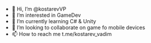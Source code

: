 - 👋 Hi, I’m @kostarevVP
- 👀 I’m interested in GameDev
- 🌱 I’m currently learning C# & Unity
- 💞️ I’m looking to collaborate on game fo mobile devices
- 📫 How to reach me t.me/kostarev_vadim

<!---
kostarevVP/kostarevVP is a ✨ special ✨ repository because its `README.md` (this file) appears on your GitHub profile.
You can click the Preview link to take a look at your changes.
--->

